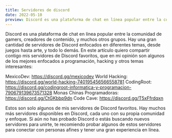 ```yaml
---
title: Servidores de discord
date: 2022-05-10
preview: Discord es una plataforma de chat en línea popular entre la comunidad de gamers, creadores de contenido, y muchos otros grupos. Hay una gran cantidad de servidores de Discord enfocados en diferentes temas, desde juegos hasta arte, y todo lo demás.
---
```


Discord es una plataforma de chat en línea popular entre la comunidad de gamers, creadores de contenido, y muchos otros grupos. Hay una gran cantidad de servidores de Discord enfocados en diferentes temas, desde juegos hasta arte, y todo lo demás. En este artículo quiero compartir contigo mis servidores de Discord favoritos, que en mi opinión son algunos de los mejores enfocados a programación, hacking y otros temas interesantes:

MexicoDev: https://discord.gg/mexicodev
World Hacking: https://discord.gg/world-hacking-740195456566558781
CodingRoot: https://discord.gg/codingroot-informatica-y-programacion-790679139673571328
Monas Chinas Programadoras: https://discord.gg/CtGKbbp9dn
Code Cave: https://discord.gg/T5xFfrdqxn

Estos son solo algunos de mis servidores de Discord favoritos. Hay muchos más servidores disponibles en Discord, cada uno con su propia comunidad y enfoque. Si aún no has probado Discord o estás buscando nuevos servidores para unirte, te recomiendo probar algunos de estos servidores para conectar con personas afines y tener una gran experiencia en línea.